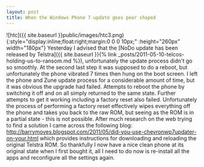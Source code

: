 ```yaml
---
layout: post
title: When the Windows Phone 7 update goes pear shaped
---
```

![htc]({{ site.baseurl }}public/images/htc3.png){:style="display:inline;float:right;margin:0 0 0 10px;" :height="260px" width="180px"}
Yesterday I advised that the [NoDo update has been released by Telstra]({{ site.baseurl }}{% link _posts/2011-05-10-telcos-holding-us-to-ransom.md %}), unfortunately the update process didn't go so smoothly. At the second last step it was supposed to do a reboot, but unfortunately the phone vibrated 7 times then hung on the boot screen. I left the phone and Zune update process for a considerable amount of time, but it was obvious the upgrade had failed. Attempts to reboot the phone by switching it off and on all simply returned to the same state. Further attempts to get it working including a factory reset also failed. Unfortunately the process of performing a factory reset effectively wipes everything off the phone and takes you back to the raw ROM, but seeing as the ROM is in a partial state - this is not possible. After much research on the web trying to find a solution I came across the following blog: <a href="http://barrymoves.blogspot.com/2011/05/did-you-use-chevronwp7updater-on-your.html">http://barrymoves.blogspot.com/2011/05/did-you-use-chevronwp7updater-on-your.html</a> which provides instructions for downloading and reloading the original Telstra ROM. So thankfully I now have a nice clean phone at its original state when I first bought it, all I need to do now is re-install all the apps and reconfigure all the settings again.